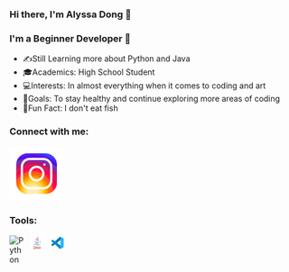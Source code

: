 ### Hi there, I'm Alyssa Dong 🤗

### I'm a Beginner Developer 🌱
- ✍️Still Learning more about Python and Java
- 🎓Academics: High School Student
- 💻Interests: In almost everything when it comes to coding and art
- 💪Goals: To stay healthy and continue exploring more areas of coding
- 🐳Fun Fact: I don't eat fish

### Connect with me:
[![website](./images/instagram.svg)](https://www.instagram.com/alyssa_dong_0527/)

### Tools:
<img align="left" alt="Python" width="26px" src="./image/python.svg" style="padding-right:10px;" />
<img align="left" alt="Java" width="26px" src="./images/java.svg" style="padding-right:10px;" />
<img align="left" alt="Visual Studio Code" width="26px" src="./images/VScode.svg" style="padding-right:10px;" />

